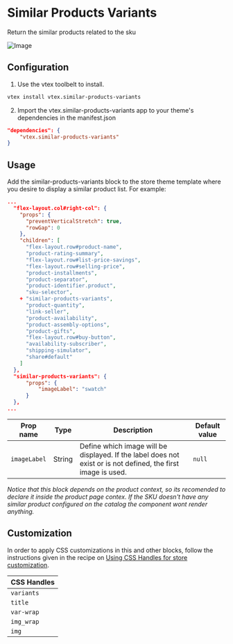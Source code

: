 # Similar Products Variants

Return the similar products related to the sku

![Image](https://github.com/churrinfunflais/similar-products-variants/blob/master/public/metadata/Sample.png)

## Configuration

1. Use the vtex toolbelt to install.

```bash
vtex install vtex.similar-products-variants
```

2. Import the vtex.similar-products-variants app to your theme's dependencies in the manifest.json

```json
"dependencies": {
    "vtex.similar-products-variants"
}
```

## Usage

Add the similar-products-variants block to the store theme template where you desire to display a similar product list. For example:

```json
...
  "flex-layout.col#right-col": {
    "props": {
      "preventVerticalStretch": true,
      "rowGap": 0
    },
    "children": [
      "flex-layout.row#product-name",
      "product-rating-summary",
      "flex-layout.row#list-price-savings",
      "flex-layout.row#selling-price",
      "product-installments",
      "product-separator",
      "product-identifier.product",
      "sku-selector",
    + "similar-products-variants",
      "product-quantity",
      "link-seller",
      "product-availability",
      "product-assembly-options",
      "product-gifts",
      "flex-layout.row#buy-button",
      "availability-subscriber",
      "shipping-simulator",
      "share#default"
    ]
  },
  "similar-products-variants": {
      "props": {
          "imageLabel": "swatch"
      }
  },
...
```

| Prop name    | Type   | Description                                                                                                   | Default value |
|--------------|--------|---------------------------------------------------------------------------------------------------------------| ------------- |
| `imageLabel` | String | Define which image will be displayed. If the label does not exist or is not defined, the first image is used. | `null`        |

*Notice that this block depends on the product context, so its recomended to declare it inside the product page contex. If the SKU doesn't have any similar product configured on the catalog the component wont render anything.*

## Customization

In order to apply CSS customizations in this and other blocks, follow the instructions given in the recipe on [Using CSS Handles for store customization](https://vtex.io/docs/recipes/style/using-css-handles-for-store-customization).

| CSS Handles                | 
| -------------------------- |
| `variants`                 |
| `title`                    |
| `var-wrap`                 |
| `img_wrap`                 |
| `img`                      |
